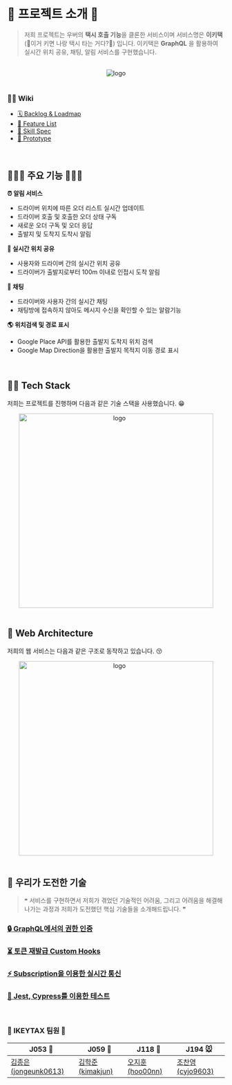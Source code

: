# 🚕 프로젝트 소개 🚕

> 저희 프로젝트는 우버의 **택시 호출 기능**을 클론한 서비스이며 서비스명은 **이키택**(🙈이거 키면 나랑 택시 타는 거다?🙈) 입니다.
> 이키택은 **GraphQL** 을 활용하여 실시간 위치 공유, 채팅, 알림 서비스를 구현했습니다.

<br />

<div align="center">
    <img src="https://i.imgur.com/0THCKg9.png" alt="logo" />
</div>

<br/>

### 💁🏻 Wiki

- [🗓 Backlog & Loadmap](https://docs.google.com/spreadsheets/d/1pfcIS6wGO8Kft20cD9c0Z9SHDwTE0-QXbkVGVtAeVes/edit?ts=5fb4da99#gid=1253300756)
- [📑 Feature List](https://github.com/boostcamp-2020/Project09-A-Uber/wiki/%F0%9F%93%91-Feature-List)
- [🔨 Skill Spec](https://github.com/boostcamp-2020/Project09-A-Uber/wiki/%F0%9F%94%A8-Skill-Spec)
- [:iphone: Prototype](https://www.figma.com/proto/OEeQ7HlivgkE5jnzQ6obtu/%EC%9D%B4%ED%82%A4%ED%83%80?node-id=1%3A2&scaling=scale-down)

<br/>

## 👨🏻‍🏫 주요 기능 👩🏻‍🏫

**⏰ 알림 서비스**

- 드라이버 위치에 따른 오더 리스트 실시간 업데이트
- 드라이버 호출 및 호출한 오더 상태 구독
- 새로운 오더 구독 및 오더 응답
- 출발지 및 도착지 도착시 알림

**🚕 실시간 위치 공유**

- 사용자와 드라이버 간의 실시간 위치 공유
- 드라이버가 출발지로부터 100m 이내로 인접시 도착 알림

**💬 채팅**

- 드라이버와 사용자 간의 실시간 채팅
- 채팅방에 접속하지 않아도 메시지 수신을 확인할 수 있는 알람기능

**🌎 위치검색 및 경로 표시**

- Google Place API를 활용한 출발지 도착지 위치 검색
- Google Map Direction을 활용한 출발지 목적지 이동 경로 표시

<br />

## 🤹‍♂ Tech Stack

저희는 프로젝트를 진행하며 다음과 같은 기술 스택을 사용했습니다. 😁

<div align="center" style="text-align: center;">
    <img align="center" style="width: 450px;" src="https://i.imgur.com/cixeDOO.png" alt="logo" />
</div>

<br />

## 🔨 Web Architecture

저희의 웹 서비스는 다음과 같은 구조로 동작하고 있습니다. 😚

<div align="center" style="text-align: center;">
    <img align="center" style="width: 450px;" src="https://user-images.githubusercontent.com/52775389/102004383-82bdf880-3d53-11eb-9aee-7cbdcb96a3de.png" alt="logo" />
</div>

<br />

## 💪 우리가 도전한 기술

> ❝ 서비스를 구현하면서 저희가 겪었던 기술적인 어려움, 그리고 어려움을 해결해 나가는 과정과 저희가 도전했던 핵심 기술들을 소개해드립니다. ❞

### [🔒 GraphQL에서의 권한 인증](https://www.notion.so/Graphql-631cfef39a96448d9385ea1f75a98ce5)

### [⏳ 토큰 재발급 Custom Hooks](https://www.notion.so/Custom-Hook-dfae1045230f400092b1e35f6459cbcc)

### [⚡ Subscription을 이용한 실시간 통신](https://www.notion.so/Subscription-0a9a3e8d233b4fb98889eb3130dff8a3)

### [🧪 Jest, Cypress를 이용한 테스트](https://www.notion.so/Cypress-Jest-33978ed3783b49aebab5cd79706a1e52)

<br />

### 🙈 IKEYTAX 팀원 🙈

| J053 :honeybee:                                         | J059 👻                                         | J118 🐸                                       | J194 🐭                                         |
| ------------------------------------------------------- | ----------------------------------------------- | --------------------------------------------- | ----------------------------------------------- |
| [김종은(jongeunk0613)](https://github.com/jongeunk0613) | [김학준(kimakjun)](https://github.com/Kimakjun) | [오지훈(hoo00nn)](https://github.com/hoo00nn) | [조찬영(cyjo9603)](https://github.com/cyjo9603) |
